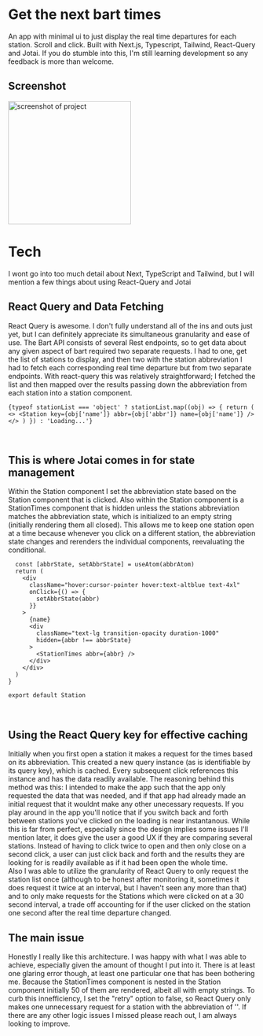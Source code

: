 # Get the next bart times

An app with minimal ui to just display the real time departures for each station. Scroll and click. Built with Next.js, Typescript, Tailwind, React-Query and Jotai. If you do stumble into this, I'm still learning development so any feedback is more than welcome.

## Screenshot

<img src='https://i.imgur.com/778xDH5.png' width='250' alt='screenshot of project' />


# Tech
I wont go into too much detail about Next, TypeScript and Tailwind, but I will mention a few things about using React-Query and Jotai

## React Query and Data Fetching
React Query is awesome. I don't fully understand all of the ins and outs just yet, but I can definitely appreciate its simultaneous granularity and ease of use. The Bart API consists of several Rest endpoints, so to get data about any given aspect of bart required two separate requests. I had to one, get the list of stations to display, and then two with the station abbreviation I had to fetch each corresponding real time departure but from two separate endpoints. With react-query this was relatively straightforward; I fetched the list and then mapped over the results passing down the abbreviation from each station into a station component.


``{typeof stationList === 'object'
          ? stationList.map((obj) => {
              return (
                <>
                  <Station
                    key={obj['name']}
                    abbr={obj['abbr']}
                    name={obj['name']}
                  />
                </>
              )
            })
          : 'Loading...'}``
         

<br/>

## This is where Jotai comes in for state management

Within the Station component I set the abbreviation state based on the Station component that is clicked. Also within the Station component is a StationTimes component that is hidden unless the stations abbreviation matches the abbreviation state, which is initialized to an empty string (initially rendering them all closed). This allows me to keep one station open at a time because whenever you click on a different station, the abbreviation state changes and rerenders the individual components, reevaluating the conditional. 


``` const Station = ({ abbr, name }: typeof Station) => {
  const [abbrState, setAbbrState] = useAtom(abbrAtom)
  return (
    <div
      className="hover:cursor-pointer hover:text-altblue text-4xl"
      onClick={() => {
        setAbbrState(abbr)
      }}
    >
      {name}
      <div
        className="text-lg transition-opacity duration-1000"
        hidden={abbr !== abbrState}
      >
        <StationTimes abbr={abbr} />
      </div>
    </div>
  )
}

export default Station
```
<br/>

## Using the React Query key for effective caching
Initially when you first open a station it makes a request for the times based on its abbreviation. This created a new query instance (as is identifiable by its query key), which is cached. Every subsequent click references this instance and has the data readily available. The reasoning behind this method was this: I intended to make the app such that the app only requested the data that was needed, and if that app had already made an initial request that it wouldnt make any other unecessary requests. If you play around in the app you'll notice that if you switch back and forth between stations you've clicked on the loading is near instantanous. While this is far from perfect, especially since the design implies some issues I'll mention later, it does give the user a good UX if they are comparing several stations. Instead of having to click twice to open and then only close on a second click, a user can just click back and forth and the results they are looking for is readily available as if it had been open the whole time. 
<br/>
Also I was able to utilize the granularity of React Query to only request the station list once (although to be honest after monitoring it, sometimes it does request it twice at an interval, but I haven't seen any more than that) and to only make requests for the Stations which were clicked on at a 30 second interval, a trade off accounting for if the user clicked on the station one second after the real time departure changed. 

## The main issue
Honestly I really like this architecture. I was happy with what I was able to achieve, especially given the amount of thought I put into it. There is at least one glaring error though, at least one particular one that has been bothering me. Because the StationTimes component is nested in the Station component initially 50 of them are rendered, albeit all with empty strings. To curb this innefficiency, I set the "retry" option to false, so React Query only makes one unnecessary request for a station with the abbreviation of ''. If there are any other logic issues I missed please reach out, I am always looking to improve. 

